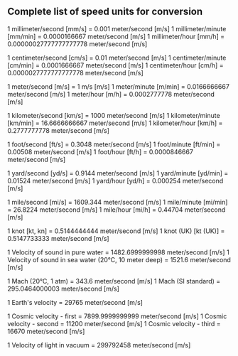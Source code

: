 ## Complete list of speed units for conversion

1 millimeter/second [mm/s] = 0.001 meter/second [m/s]
1 millimeter/minute [mm/min] = 0.0000166667 meter/second [m/s]
1 millimeter/hour [mm/h] = 0.00000027777777777778 meter/second [m/s]

1 centimeter/second [cm/s] = 0.01 meter/second [m/s]
1 centimeter/minute [cm/min] = 0.0001666667 meter/second [m/s]
1 centimeter/hour [cm/h] = 0.0000027777777777778 meter/second [m/s]

1 meter/second [m/s] = 1 m/s [m/s]
1 meter/minute [m/min] = 0.0166666667 meter/second [m/s]
1 meter/hour [m/h] = 0.0002777778 meter/second [m/s]

1 kilometer/second [km/s] = 1000 meter/second [m/s]
1 kilometer/minute [km/min] = 16.6666666667 meter/second [m/s]
1 kilometer/hour [km/h] = 0.2777777778 meter/second [m/s]

1 foot/second [ft/s] = 0.3048 meter/second [m/s]
1 foot/minute [ft/min] = 0.00508 meter/second [m/s]
1 foot/hour [ft/h] = 0.0000846667 meter/second [m/s]

1 yard/second [yd/s] = 0.9144 meter/second [m/s]
1 yard/minute [yd/min] = 0.01524 meter/second [m/s]
1 yard/hour [yd/h] = 0.000254 meter/second [m/s]

1 mile/second [mi/s] = 1609.344 meter/second [m/s]
1 mile/minute [mi/min] = 26.8224 meter/second [m/s]
1 mile/hour [mi/h] = 0.44704 meter/second [m/s]

1 knot [kt, kn] = 0.5144444444 meter/second [m/s]
1 knot (UK) [kt (UK)] = 0.5147733333 meter/second [m/s]

1 Velocity of sound in pure water = 1482.6999999998 meter/second [m/s]
1 Velocity of sound in sea water (20°C, 10 meter deep) = 1521.6 meter/second [m/s]

1 Mach (20°C, 1 atm) = 343.6 meter/second [m/s]
1 Mach (SI standard) = 295.0464000003 meter/second [m/s]

1 Earth's velocity = 29765 meter/second [m/s]

1 Cosmic velocity - first = 7899.9999999999 meter/second [m/s]
1 Cosmic velocity - second = 11200 meter/second [m/s]
1 Cosmic velocity - third = 16670 meter/second [m/s]

1 Velocity of light in vacuum = 299792458 meter/second [m/s]
